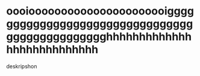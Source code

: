 # oooioooooooooooooooooooooiggggggggggggggggggggggggggggggggggggggggggggggghhhhhhhhhhhhhhhhhhhhhhhhhhh
deskripshon
